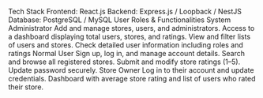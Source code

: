 Tech Stack
Frontend: React.js
Backend: Express.js / Loopback / NestJS
Database: PostgreSQL / MySQL
User Roles & Functionalities
System Administrator
Add and manage stores, users, and administrators.
Access to a dashboard displaying total users, stores, and ratings.
View and filter lists of users and stores.
Check detailed user information including roles and ratings
Normal User
Sign up, log in, and manage account details.
Search and browse all registered stores.
Submit and modify store ratings (1–5).
Update password securely.
Store Owner
Log in to their account and update credentials.
Dashboard with average store rating and list of users who rated their store.
